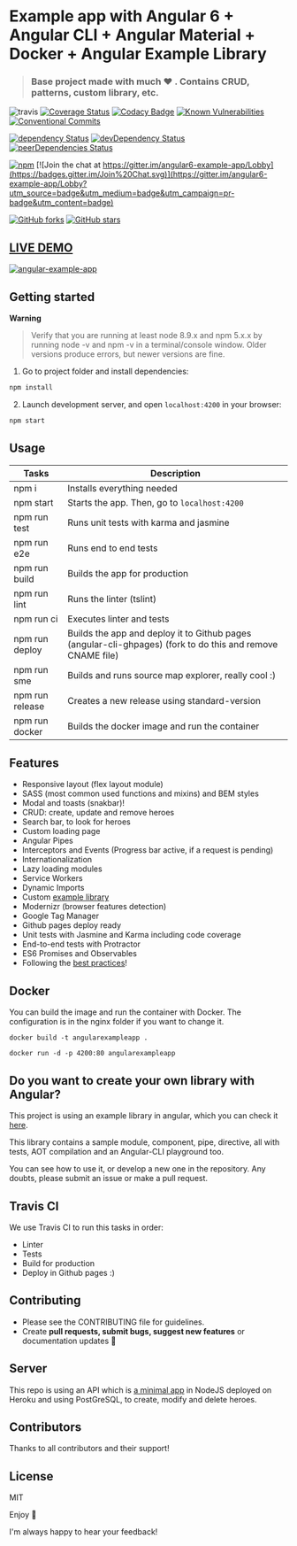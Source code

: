 # Example app with Angular 6 + Angular CLI + Angular Material + Docker + Angular Example Library

> ### Base project made with much  :heart: . Contains CRUD, patterns, custom library, etc.

![travis](https://travis-ci.org/Ismaestro/angular6-example-app.svg?branch=master)
[![Coverage Status](https://coveralls.io/repos/github/Ismaestro/angular6-example-app/badge.svg?branch=master)](https://coveralls.io/github/Ismaestro/angular6-example-app?branch=master)
[![Codacy Badge](https://api.codacy.com/project/badge/Grade/9d190a60fc864060ac054ba17a4e92e4)](https://www.codacy.com/app/Ismaestro/angular6-example-app?utm_source=github.com&utm_medium=referral&utm_content=Ismaestro/angular6-example-app&utm_campaign=badger)
[![Known Vulnerabilities](https://snyk.io/test/github/ismaestro/angular6-example-app/badge.svg)](https://snyk.io/test/github/ismaestro/angular6-example-app)
[![Conventional Commits](https://img.shields.io/badge/Conventional%20Commits-1.0.0-yellow.svg)](https://conventionalcommits.org)

[![dependency Status](https://david-dm.org/ismaestro/angular6-example-app.svg)](https://david-dm.org/ismaestro/angular6-example-app#info=dependencies)
[![devDependency Status](https://david-dm.org/ismaestro/angular6-example-app/dev-status.svg)](https://david-dm.org/ismaestro/angular6-example-app#info=devDependencies)
[![peerDependencies Status](https://david-dm.org/ismaestro/angular6-example-app/peer-status.svg)](https://david-dm.org/ismaestro/angular6-example-app?type=peer)

[![npm](https://img.shields.io/badge/demo-online-brightgreen.svg)](http://angularexampleapp.com/)
[![Join the chat at https://gitter.im/angular6-example-app/Lobby](https://badges.gitter.im/Join%20Chat.svg)](https://gitter.im/angular6-example-app/Lobby?utm_source=badge&utm_medium=badge&utm_campaign=pr-badge&utm_content=badge)

[![GitHub forks](https://img.shields.io/github/forks/ismaestro/angular6-example-app.svg?style=social&label=Fork)](https://github.com/ismaestro/angular6-example-app/fork)
[![GitHub stars](https://img.shields.io/github/stars/ismaestro/angular6-example-app.svg?style=social&label=Star)](https://github.com/ismaestro/angular6-example-app)

## [LIVE DEMO](http://angularexampleapp.com/)

[![angular-example-app](http://thumbsnap.com/i/aIpN07i3.png?0812)](http://angularexampleapp.com/)

## Getting started

**Warning**

> Verify that you are running at least node 8.9.x and npm 5.x.x by running node -v and npm -v in a terminal/console window. Older versions produce errors, but newer versions are fine.

1. Go to project folder and install dependencies:
 ```bash
 npm install
 ```
 
2. Launch development server, and open `localhost:4200` in your browser:
 ```bash
 npm start
 ```

## Usage

Tasks                    | Description
-------------------------|---------------------------------------------------------------------------------------
npm i                    | Installs everything needed
npm start                | Starts the app. Then, go to `localhost:4200`
npm run test             | Runs unit tests with karma and jasmine
npm run e2e              | Runs end to end tests
npm run build            | Builds the app for production
npm run lint             | Runs the linter (tslint)
npm run ci               | Executes linter and tests
npm run deploy           | Builds the app and deploy it to Github pages (angular-cli-ghpages) (fork to do this and remove CNAME file)
npm run sme              | Builds and runs source map explorer, really cool :)
npm run release          | Creates a new release using standard-version
npm run docker           | Builds the docker image and run the container

## Features

* Responsive layout (flex layout module)
* SASS (most common used functions and mixins) and BEM styles
* Modal and toasts (snakbar)!
* CRUD: create, update and remove heroes
* Search bar, to look for heroes
* Custom loading page
* Angular Pipes
* Interceptors and Events (Progress bar active, if a request is pending)
* Internationalization
* Lazy loading modules
* Service Workers
* Dynamic Imports
* Custom [example library](https://github.com/Ismaestro/angular-example-library)
* Modernizr (browser features detection)
* Google Tag Manager
* Github pages deploy ready
* Unit tests with Jasmine and Karma including code coverage
* End-to-end tests with Protractor
* ES6 Promises and Observables
* Following the [best practices](https://angular.io/guide/styleguide)!

## Docker

You can build the image and run the container with Docker. The configuration is in the nginx folder if you want to change it.

`docker build -t angularexampleapp .`

`docker run -d -p 4200:80 angularexampleapp`

## Do you want to create your own library with Angular?

This project is using an example library in angular, which you can check it [here](https://github.com/Ismaestro/angular-example-library).

This library contains a sample module, component, pipe, directive, all with tests, AOT compilation and an Angular-CLI playground too.

You can see how to use it, or develop a new one in the repository. Any doubts, please submit an issue or make a pull request.



## Travis CI
We use Travis CI to run this tasks in order:
* Linter
* Tests
* Build for production
* Deploy in Github pages
:)

## Contributing
- Please see the CONTRIBUTING file for guidelines.
- Create **pull requests, submit bugs, suggest new features** or documentation updates :wrench:

## Server

This repo is using an API which is [a minimal app](https://github.com/Ismaestro/nodejs-example-app) in NodeJS deployed on Heroku and using PostGreSQL, to create, modify and delete heroes.

## Contributors

Thanks to all contributors and their support!

## License

MIT

Enjoy :metal:

I'm always happy to hear your feedback!
